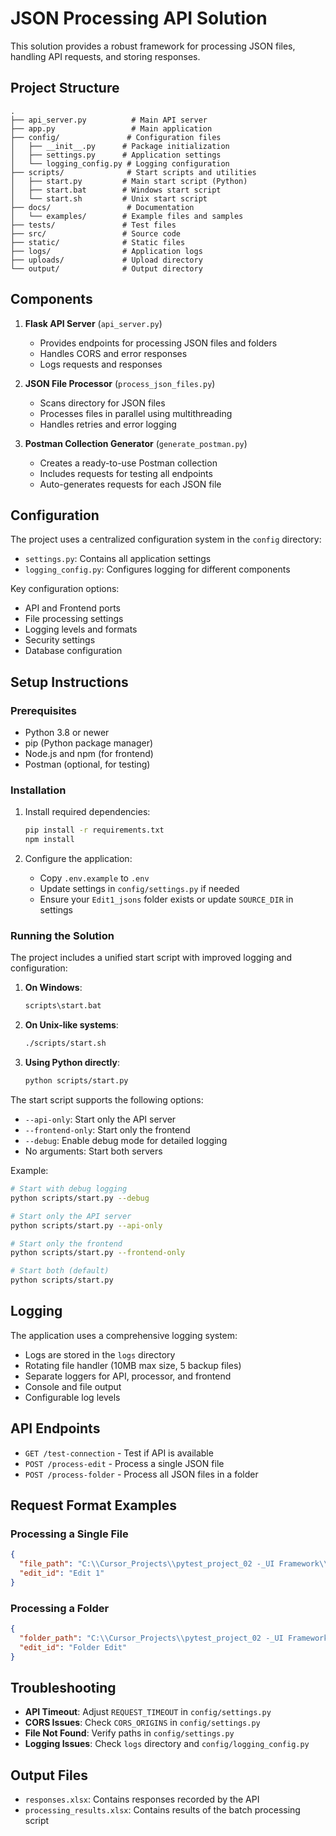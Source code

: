 # JSON Processing API Solution

This solution provides a robust framework for processing JSON files, handling API requests, and storing responses.

## Project Structure

```
.
├── api_server.py          # Main API server
├── app.py                 # Main application
├── config/               # Configuration files
│   ├── __init__.py      # Package initialization
│   ├── settings.py      # Application settings
│   └── logging_config.py # Logging configuration
├── scripts/              # Start scripts and utilities
│   ├── start.py         # Main start script (Python)
│   ├── start.bat        # Windows start script
│   └── start.sh         # Unix start script
├── docs/                 # Documentation
│   └── examples/        # Example files and samples
├── tests/               # Test files
├── src/                 # Source code
├── static/              # Static files
├── logs/                # Application logs
├── uploads/             # Upload directory
└── output/              # Output directory
```

## Components

1. **Flask API Server** (`api_server.py`)
   - Provides endpoints for processing JSON files and folders
   - Handles CORS and error responses
   - Logs requests and responses

2. **JSON File Processor** (`process_json_files.py`)
   - Scans directory for JSON files
   - Processes files in parallel using multithreading
   - Handles retries and error logging

3. **Postman Collection Generator** (`generate_postman.py`)
   - Creates a ready-to-use Postman collection
   - Includes requests for testing all endpoints
   - Auto-generates requests for each JSON file

## Configuration

The project uses a centralized configuration system in the `config` directory:

- `settings.py`: Contains all application settings
- `logging_config.py`: Configures logging for different components

Key configuration options:
- API and Frontend ports
- File processing settings
- Logging levels and formats
- Security settings
- Database configuration

## Setup Instructions

### Prerequisites

- Python 3.8 or newer
- pip (Python package manager)
- Node.js and npm (for frontend)
- Postman (optional, for testing)

### Installation

1. Install required dependencies:
   ```bash
   pip install -r requirements.txt
   npm install
   ```

2. Configure the application:
   - Copy `.env.example` to `.env`
   - Update settings in `config/settings.py` if needed
   - Ensure your `Edit1_jsons` folder exists or update `SOURCE_DIR` in settings

### Running the Solution

The project includes a unified start script with improved logging and configuration:

1. **On Windows**:
   ```bash
   scripts\start.bat
   ```

2. **On Unix-like systems**:
   ```bash
   ./scripts/start.sh
   ```

3. **Using Python directly**:
   ```bash
   python scripts/start.py
   ```

The start script supports the following options:
- `--api-only`: Start only the API server
- `--frontend-only`: Start only the frontend
- `--debug`: Enable debug mode for detailed logging
- No arguments: Start both servers

Example:
```bash
# Start with debug logging
python scripts/start.py --debug

# Start only the API server
python scripts/start.py --api-only

# Start only the frontend
python scripts/start.py --frontend-only

# Start both (default)
python scripts/start.py
```

## Logging

The application uses a comprehensive logging system:
- Logs are stored in the `logs` directory
- Rotating file handler (10MB max size, 5 backup files)
- Separate loggers for API, processor, and frontend
- Console and file output
- Configurable log levels

## API Endpoints

- `GET /test-connection` - Test if API is available
- `POST /process-edit` - Process a single JSON file
- `POST /process-folder` - Process all JSON files in a folder

## Request Format Examples

### Processing a Single File

```json
{
  "file_path": "C:\\Cursor_Projects\\pytest_project_02 -_UI Framework\\Edit1_jsons\\file.json",
  "edit_id": "Edit 1"
}
```

### Processing a Folder

```json
{
  "folder_path": "C:\\Cursor_Projects\\pytest_project_02 -_UI Framework\\Edit1_jsons",
  "edit_id": "Folder Edit"
}
```

## Troubleshooting

- **API Timeout**: Adjust `REQUEST_TIMEOUT` in `config/settings.py`
- **CORS Issues**: Check `CORS_ORIGINS` in `config/settings.py`
- **File Not Found**: Verify paths in `config/settings.py`
- **Logging Issues**: Check `logs` directory and `config/logging_config.py`

## Output Files

- `responses.xlsx`: Contains responses recorded by the API
- `processing_results.xlsx`: Contains results of the batch processing script 